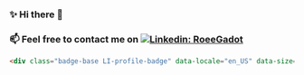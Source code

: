 ### ✨ Hi there 👋 
### 📫 Feel free to contact me on [![Linkedin: RoeeGadot](https://img.shields.io/badge/-salimkhallouki-blue?style=flat-square&logo=Linkedin&logoColor=white&link=https://www.linkedin.com/in/salimkhallouki)](https://www.linkedin.com/in/salimkhallouki/)

```html
<div class="badge-base LI-profile-badge" data-locale="en_US" data-size="large" data-theme="dark" data-type="VERTICAL" data-vanity="salimkhallouki" data-version="v1"><a class="badge-base__link LI-simple-link" href="https://fr.linkedin.com/in/salimkhallouki?trk=profile-badge">Salim Khallouki</a></div>
```

<!--
**Axolottl/Axolottl** is a ✨ _special_ ✨ repository because its `README.md` (this file) appears on your GitHub profile.

Here are some ideas to get you started:

- 🔭 I’m currently working on ...
- 🌱 I’m currently learning ...
- 👯 I’m looking to collaborate on ...
- 🤔 I’m looking for help with ...
- 💬 Ask me about ...
- 📫 How to reach me: ...
- 😄 Pronouns: ...
- ⚡ Fun fact: ...
-->
